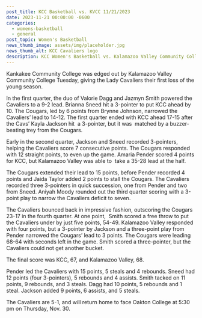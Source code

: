```yaml
---
post_title: KCC Basketball vs. KVCC 11/21/2023
date: 2023-11-21 00:00:00 -0600
categories:
  - womens-basketball
  - general
post_topic: Women's Basketball
news_thumb_image: assets/img/placeholder.jpg
news_thumb_alt: KCC Cavaliers logo
description: KCC Women's Basketball vs. Kalamazoo Valley Community College (MI)
---
```

Kankakee Community College was edged out by Kalamazoo Valley Community College Tuesday, giving the Lady Cavaliers their first loss of the young season.

In the first quarter, the duo of Valorie Dagg and Jazmyn Smith powered the Cavaliers to a 9-2 lead. Brianna Sneed hit a 3-pointer to put KCC ahead by 10. The Cougars, led by 6 points from Brynne Johnson, narrowed the Cavaliers’ lead to 14-12. The first quarter ended with KCC ahead 17-15 after the Cavs’ Kayla Jackson hit&nbsp; a 3-pointer, but it was&nbsp; matched by a buzzer-beating trey from the Cougars.

Early in the second quarter, Jackson and Sneed recorded 3-pointers, helping the Cavaliers score 7 consecutive points. The Cougars responded with 12 straight points, to even up the game. Amaria Pender scored 4 points for KCC, but Kalamazoo Valley was able to&nbsp; take a 35-28 lead at the half.

The Cougars extended their lead to 15 points, before Pender recorded 4 points and Jaida Taylor added 2 points to stall the Cougars. The Cavaliers recorded three 3-pointers in quick succession, one from Pender and two from Sneed. Aniyah Moody rounded out the third quarter scoring with a 3-point play to narrow the Cavaliers deficit to seven.

The Cavaliers bounced back in impressive fashion, outscoring the Cougars 23-17 in the fourth quarter. At one point,&nbsp; Smith scored a free throw to put the Cavaliers under by just five points, 54-49. Kalamazoo Valley responded with four points, but a 3-pointer by Jackson and a three-point play from Pender narrowed the Cougars’ lead to 3 points. The Cougars were leading 68-64 with seconds left in the game. Smith scored a three-pointer, but the Cavaliers could not get another bucket.

The final score was KCC, 67, and Kalamazoo Valley, 68.

Pender led the Cavaliers with 15 points, 5 steals and 4 rebounds. Sneed had 12 points (four 3-pointers), 5 rebounds and 4 assists. Smith tacked on 11 points, 9 rebounds, and 3 steals. Dagg had 10 points, 5 rebounds and 1 steal. Jackson added 9 points, 6 assists, and 5 steals.&nbsp;

The Cavaliers are 5-1, and will return home to face Oakton College at 5:30 pm on Thursday, Nov. 30.